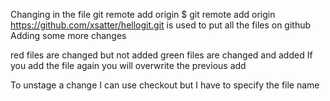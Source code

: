 Changing in the file
git remote add origin 
$ git remote add origin https://github.com/xsatter/hellogit.git
is used to put all the files on github 
Adding some more changes

red files are changed but not added 
green files are changed and added
If you add the file again you will overwrite the previous add

To unstage a change I can use checkout but I have to specify the
file name

